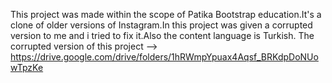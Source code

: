 This project was made within the scope of Patika Bootstrap education.It's a clone of older versions of Instagram.In this project was given a corrupted version to me and i tried to fix it.Also the content language is Turkish.
The corrupted version of this project --> https://drive.google.com/drive/folders/1hRWmpYpuax4Aqsf_BRKdpDoNUowTpzKe

